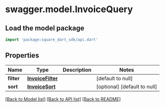 # swagger.model.InvoiceQuery

## Load the model package
```dart
import 'package:square_dart_sdk/api.dart'
```

## Properties
Name | Type | Description | Notes
------------ | ------------- | ------------- | -------------
**filter** | [**InvoiceFilter**](InvoiceFilter.md) |  | [default to null]
**sort** | [**InvoiceSort**](InvoiceSort.md) |  | [optional] [default to null]

[[Back to Model list]](../README.md#documentation-for-models) [[Back to API list]](../README.md#documentation-for-api-endpoints) [[Back to README]](../README.md)


